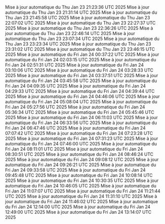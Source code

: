 Mise à jour automatique du Thu Jan 23 21:23:36 UTC 2025
Mise à jour automatique du Thu Jan 23 21:31:14 UTC 2025
Mise à jour automatique du Thu Jan 23 21:45:58 UTC 2025
Mise à jour automatique du Thu Jan 23 22:07:02 UTC 2025
Mise à jour automatique du Thu Jan 23 22:27:37 UTC 2025
Mise à jour automatique du Thu Jan 23 22:36:26 UTC 2025
Mise à jour automatique du Thu Jan 23 22:46:14 UTC 2025
Mise à jour automatique du Thu Jan 23 23:07:34 UTC 2025
Mise à jour automatique du Thu Jan 23 23:23:34 UTC 2025
Mise à jour automatique du Thu Jan 23 23:31:02 UTC 2025
Mise à jour automatique du Thu Jan 23 23:46:15 UTC 2025
Mise à jour automatique du Fri Jan 24 00:37:22 UTC 2025
Mise à jour automatique du Fri Jan 24 02:03:15 UTC 2025
Mise à jour automatique du Fri Jan 24 02:51:31 UTC 2025
Mise à jour automatique du Fri Jan 24 03:10:06 UTC 2025
Mise à jour automatique du Fri Jan 24 03:28:33 UTC 2025
Mise à jour automatique du Fri Jan 24 03:37:51 UTC 2025
Mise à jour automatique du Fri Jan 24 03:45:58 UTC 2025
Mise à jour automatique du Fri Jan 24 04:09:35 UTC 2025
Mise à jour automatique du Fri Jan 24 04:29:33 UTC 2025
Mise à jour automatique du Fri Jan 24 04:39:44 UTC 2025
Mise à jour automatique du Fri Jan 24 04:46:06 UTC 2025
Mise à jour automatique du Fri Jan 24 05:08:04 UTC 2025
Mise à jour automatique du Fri Jan 24 05:27:56 UTC 2025
Mise à jour automatique du Fri Jan 24 05:36:34 UTC 2025
Mise à jour automatique du Fri Jan 24 05:45:46 UTC 2025
Mise à jour automatique du Fri Jan 24 06:11:03 UTC 2025
Mise à jour automatique du Fri Jan 24 06:33:56 UTC 2025
Mise à jour automatique du Fri Jan 24 06:47:46 UTC 2025
Mise à jour automatique du Fri Jan 24 07:07:42 UTC 2025
Mise à jour automatique du Fri Jan 24 07:23:28 UTC 2025
Mise à jour automatique du Fri Jan 24 07:31:23 UTC 2025
Mise à jour automatique du Fri Jan 24 07:46:00 UTC 2025
Mise à jour automatique du Fri Jan 24 08:11:01 UTC 2025
Mise à jour automatique du Fri Jan 24 08:30:51 UTC 2025
Mise à jour automatique du Fri Jan 24 08:46:24 UTC 2025
Mise à jour automatique du Fri Jan 24 09:08:12 UTC 2025
Mise à jour automatique du Fri Jan 24 09:26:21 UTC 2025
Mise à jour automatique du Fri Jan 24 09:33:58 UTC 2025
Mise à jour automatique du Fri Jan 24 09:45:48 UTC 2025
Mise à jour automatique du Fri Jan 24 10:08:14 UTC 2025
Mise à jour automatique du Fri Jan 24 10:30:35 UTC 2025
Mise à jour automatique du Fri Jan 24 10:46:05 UTC 2025
Mise à jour automatique du Fri Jan 24 11:07:07 UTC 2025
Mise à jour automatique du Fri Jan 24 11:21:44 UTC 2025
Mise à jour automatique du Fri Jan 24 11:31:10 UTC 2025
Mise à jour automatique du Fri Jan 24 11:46:02 UTC 2025
Mise à jour automatique du Fri Jan 24 12:14:00 UTC 2025
Mise à jour automatique du Fri Jan 24 12:49:00 UTC 2025
Mise à jour automatique du Fri Jan 24 13:14:07 UTC 2025
